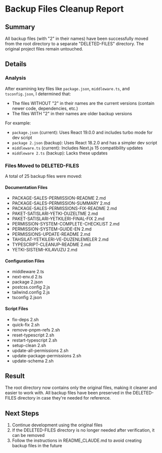 # Backup Files Cleanup Report

## Summary
All backup files (with "2" in their names) have been successfully moved from the root directory to a separate "DELETED-FILES" directory. The original project files remain untouched.

## Details

### Analysis
After examining key files like `package.json`, `middleware.ts`, and `tsconfig.json`, I determined that:
- The files WITHOUT "2" in their names are the current versions (contain newer code, dependencies, etc.)
- The files WITH "2" in their names are older backup versions

For example:
- `package.json` (current): Uses React 19.0.0 and includes turbo mode for dev script
- `package 2.json` (backup): Uses React 18.2.0 and has a simpler dev script
- `middleware.ts` (current): Includes Next.js 15 compatibility updates
- `middleware 2.ts` (backup): Lacks these updates

### Files Moved to DELETED-FILES
A total of 25 backup files were moved:

#### Documentation Files
- PACKAGE-SALES-PERMISSION-README 2.md
- PACKAGE-SALES-PERMISSION-SUMMARY 2.md
- PACKAGE-SALES-PERMISSIONS-FIX-README 2.md
- PAKET-SATISLARI-YETKI-DUZELTME 2.md
- PAKET-SATISLARI-YETKILERI-FINAL-FIX 2.md
- PERMISSION-SYSTEM-COMPLETE-CHECKLIST 2.md
- PERMISSION-SYSTEM-GUIDE-EN 2.md
- PERMISSIONS-UPDATE-README 2.md
- TAHSILAT-YETKILERI-VE-DUZENLEMELER 2.md
- TYPESCRIPT-CLEANUP-README 2.md
- YETKI-SISTEMI-KILAVUZU 2.md

#### Configuration Files
- middleware 2.ts
- next-env.d 2.ts
- package 2.json
- postcss.config 2.js
- tailwind.config 2.js
- tsconfig 2.json

#### Script Files
- fix-deps 2.sh
- quick-fix 2.sh
- remove-pnpm-refs 2.sh
- reset-typescript 2.sh
- restart-typescript 2.sh
- setup-clean 2.sh
- update-all-permissions 2.sh
- update-package-permissions 2.sh
- update-schema 2.sh

## Result
The root directory now contains only the original files, making it cleaner and easier to work with. All backup files have been preserved in the DELETED-FILES directory in case they're needed for reference.

## Next Steps
1. Continue development using the original files
2. If the DELETED-FILES directory is no longer needed after verification, it can be removed
3. Follow the instructions in README_CLAUDE.md to avoid creating backup files in the future
